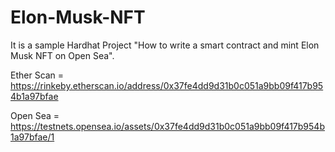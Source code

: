 # Elon-Musk-NFT
It is a sample Hardhat Project "How to write a smart contract and mint Elon Musk NFT on Open Sea".


Ether Scan = https://rinkeby.etherscan.io/address/0x37fe4dd9d31b0c051a9bb09f417b954b1a97bfae

Open Sea = https://testnets.opensea.io/assets/0x37fe4dd9d31b0c051a9bb09f417b954b1a97bfae/1
